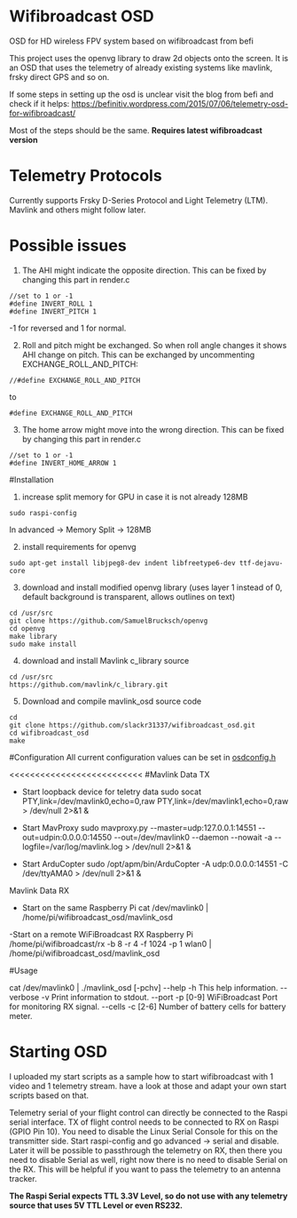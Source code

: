 # Wifibroadcast OSD
OSD for HD wireless FPV system based on wifibroadcast from befi

This project uses the openvg library to draw 2d objects onto the screen. It is an OSD that uses the telemetry of already existing systems like mavlink, frsky direct GPS and so on.

If some steps in setting up the osd is unclear visit the blog from befi and check if it helps:
https://befinitiv.wordpress.com/2015/07/06/telemetry-osd-for-wifibroadcast/

Most of the steps should be the same. **Requires latest wifibroadcast version**

# Telemetry Protocols

Currently supports Frsky D-Series Protocol and Light Telemetry (LTM). Mavlink and others might follow later.

# Possible issues
1) The AHI might indicate the opposite direction. This can be fixed by changing this part in render.c
```
//set to 1 or -1
#define INVERT_ROLL 1
#define INVERT_PITCH 1
```
-1 for reversed and 1 for normal.

2) Roll and pitch might be exchanged. So when roll angle changes it shows AHI change on pitch. This can be exchanged by uncommenting EXCHANGE_ROLL_AND_PITCH:
```
//#define EXCHANGE_ROLL_AND_PITCH
```
to
```
#define EXCHANGE_ROLL_AND_PITCH
```

3) The home arrow might move into the wrong direction. This can be fixed by changing this part in render.c
```
//set to 1 or -1
#define INVERT_HOME_ARROW 1
```

#Installation
1) increase split memory for GPU in case it is not already 128MB

```
sudo raspi-config
```
In advanced -> Memory Split -> 128MB


2) install requirements for openvg
```
sudo apt-get install libjpeg8-dev indent libfreetype6-dev ttf-dejavu-core
```

3) download and install modified openvg library (uses layer 1 instead of 0, default background is transparent, allows outlines on text)
```
cd /usr/src
git clone https://github.com/SamuelBrucksch/openvg
cd openvg
make library
sudo make install
```

4) download and install Mavlink c_library source
```
cd /usr/src
https://github.com/mavlink/c_library.git
```


5) Download and compile mavlink_osd source code
```
cd
git clone https://github.com/slackr31337/wifibroadcast_osd.git
cd wifibroadcast_osd
make
```

#Configuration
All current configuration values can be set in [osdconfig.h](https://github.com/slackr31337/wifibroadcast_osd/blob/master/osdconfig.h)

<<<<<<<<<<<<<<<<<<<<<<<<<<
#Mavlink Data TX
- Start loopback device for teletry data
sudo socat PTY,link=/dev/mavlink0,echo=0,raw PTY,link=/dev/mavlink1,echo=0,raw > /dev/null 2>&1 &

- Start MavProxy
sudo mavproxy.py --master=udp:127.0.0.1:14551 --out=udpin:0.0.0.0:14550 --out=/dev/mavlink0 --daemon --nowait -a --logfile=/var/log/mavlink.log > /dev/null 2>&1 &

- Start ArduCopter
sudo /opt/apm/bin/ArduCopter -A udp:0.0.0.0:14551 -C /dev/ttyAMA0 > /dev/null 2>&1 &


>>>>>>>>>>>>>>>>>>>>>>>>>>
Mavlink Data RX
- Start on the same Raspberry Pi
cat /dev/mavlink0 | /home/pi/wifibroadcast_osd/mavlink_osd

-Start on a remote WiFiBroadcast RX Raspberry Pi
 /home/pi/wifibroadcast/rx -b 8 -r 4 -f 1024 -p 1 wlan0 | /home/pi/wifibroadcast_osd/mavlink_osd 
 

#Usage

 cat /dev/mavlink0 | ./mavlink_osd [-pchv]
  --help -h           This help information.
  --verbose -v        Print information to stdout.
  --port -p [0-9]     WiFiBroadcast Port for monitoring RX signal.
  --cells -c [2-6]    Number of battery cells for battery meter.


# Starting OSD
I uploaded my start scripts as a sample how to start wifibroadcast with 1 video and 1 telemetry stream. have a look at those and adapt your own start scripts based on that.

Telemetry serial of your flight control can directly be connected to the Raspi serial interface. TX of flight control needs to be connected to RX on Raspi (GPIO Pin 10). You need to disable the Linux Serial Console for this on the transmitter side. Start raspi-config and go advanced -> serial and disable. Later it will be possible to passthrough the telemetry on RX, then there you need to disable Serial as well, right now there is no need to disable Serial on the RX. This will be helpful if you want to pass the telemetry to an antenna tracker.

**The Raspi Serial expects TTL 3.3V Level, so do not use with any telemetry source that uses 5V TTL Level or even RS232.**
